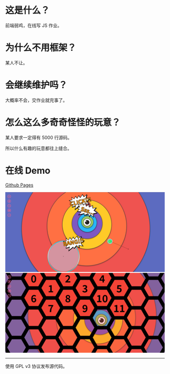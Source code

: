 # 这是什么？

前端弱鸡，在线写 JS 作业。

# 为什么不用框架？

某人不让。

# 会继续维护吗？

大概率不会，交作业就完事了。

# 怎么这么多奇奇怪怪的玩意？

某人要求一定得有 5000 行源码。

所以什么有趣的玩意都往上缝合。

# 在线 Demo

[Github Pages](https://handsome0hell.github.io/Physical-JS/)

![预览](assets/Demo.png)
![UI](assets/UI.png)

---

使用 GPL v3 协议发布源代码。

